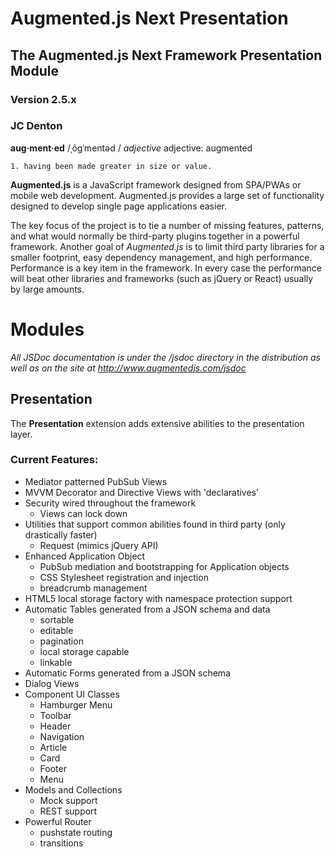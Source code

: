 # Augmented.js Next Presentation
## The Augmented.js Next Framework Presentation Module
### Version 2.5.x
### JC Denton
**aug·ment·ed**
/ˌôɡˈmentəd /
*adjective*
adjective: augmented

    1. having been made greater in size or value.


**Augmented.js** is a JavaScript framework designed from SPA/PWAs or mobile web development.  Augmented.js provides a large set of functionality designed to develop single page applications easier.

The key focus of the project is to tie a number of missing features, patterns, and what would normally be third-party plugins together in a powerful framework.  Another goal of *Augmented.js* is to limit third party libraries for a smaller footprint, easy dependency management, and high performance.  Performance is a key item in the framework.  In every case the performance will beat other libraries and frameworks (such as jQuery or React) usually by large amounts.

# Modules

*All JSDoc documentation is under the /jsdoc directory in the distribution as well as on the site at http://www.augmentedjs.com/jsdoc*

## Presentation

The **Presentation** extension adds extensive abilities to the presentation layer.

### Current Features:
* Mediator patterned PubSub Views
* MVVM Decorator and Directive Views with 'declaratives'
* Security wired throughout the framework
  - Views can lock down
* Utilities that support common abilities found in third party (only drastically faster)
  - Request (mimics jQuery API)
* Enhanced Application Object
  - PubSub mediation and bootstrapping for Application objects
  - CSS Stylesheet registration and injection
  - breadcrumb management
* HTML5 local storage factory with namespace protection support
* Automatic Tables generated from a JSON schema and data
  - sortable
  - editable
  - pagination
  - local storage capable
  - linkable
* Automatic Forms generated from a JSON schema
* Dialog Views
* Component UI Classes
  - Hamburger Menu
  - Toolbar
  - Header
  - Navigation
  - Article
  - Card
  - Footer
  - Menu
* Models and Collections
  - Mock support
  - REST support
* Powerful Router
  - pushstate routing
  - transitions
